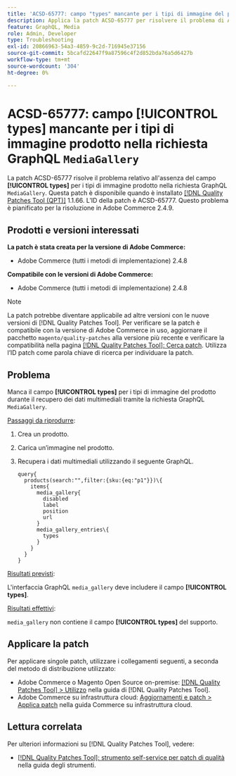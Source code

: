 ```yaml
---
title: 'ACSD-65777: campo "types" mancante per i tipi di immagine del prodotto nella richiesta GraphQL "MediaGallery"'
description: Applica la patch ACSD-65777 per risolvere il problema di Adobe Commerce in cui il campo "types" (tipi) era mancante per i tipi di immagini del prodotto nella richiesta GraphQL "MediaGallery".
feature: GraphQL, Media
role: Admin, Developer
type: Troubleshooting
exl-id: 20866963-54a3-4859-9c2d-716945e37156
source-git-commit: 5bcafd22647f9a87596c4f2d852bda76a5d6427b
workflow-type: tm+mt
source-wordcount: '304'
ht-degree: 0%

---
```


# ACSD-65777: campo **[!UICONTROL types]** mancante per i tipi di immagine prodotto nella richiesta GraphQL `MediaGallery`

La patch ACSD-65777 risolve il problema relativo all&#39;assenza del campo **[!UICONTROL types]** per i tipi di immagine prodotto nella richiesta GraphQL `MediaGallery`. Questa patch è disponibile quando è installato [[!DNL Quality Patches Tool (QPT)]](/help/tools/quality-patches-tool/quality-patches-tool-to-self-serve-quality-patches.md) 1.1.66. L’ID della patch è ACSD-65777. Questo problema è pianificato per la risoluzione in Adobe Commerce 2.4.9.

## Prodotti e versioni interessati

**La patch è stata creata per la versione di Adobe Commerce:**

* Adobe Commerce (tutti i metodi di implementazione) 2.4.8

**Compatibile con le versioni di Adobe Commerce:**

* Adobe Commerce (tutti i metodi di implementazione) 2.4.8

>[!NOTE]
>
>La patch potrebbe diventare applicabile ad altre versioni con le nuove versioni di [!DNL Quality Patches Tool]. Per verificare se la patch è compatibile con la versione di Adobe Commerce in uso, aggiornare il pacchetto `magento/quality-patches` alla versione più recente e verificare la compatibilità nella pagina [[!DNL Quality Patches Tool]: Cerca patch](https://experienceleague.adobe.com/tools/commerce-quality-patches/index.html?lang=it). Utilizza l’ID patch come parola chiave di ricerca per individuare la patch.

## Problema

Manca il campo **[!UICONTROL types]** per i tipi di immagine del prodotto durante il recupero dei dati multimediali tramite la richiesta GraphQL `MediaGallery`.

<u>Passaggi da riprodurre</u>:

1. Crea un prodotto.
1. Carica un’immagine nel prodotto.
1. Recupera i dati multimediali utilizzando il seguente GraphQL.

   ```
   query{
     products(search:"",filter:{sku:{eq:"p1"}})\{
       items{
         media_gallery{
           disabled
           label
           position
           url
         }
         media_gallery_entries\{
           types
         }
       }
     }
   }
   ```

<u>Risultati previsti</u>:

L&#39;interfaccia GraphQL `media_gallery` deve includere il campo **[!UICONTROL types]**.

<u>Risultati effettivi</u>:

`media_gallery` non contiene il campo **[!UICONTROL types]** del supporto.

## Applicare la patch

Per applicare singole patch, utilizzare i collegamenti seguenti, a seconda del metodo di distribuzione utilizzato:

* Adobe Commerce o Magento Open Source on-premise: [[!DNL Quality Patches Tool] > Utilizzo](/help/tools/quality-patches-tool/usage.md) nella guida di [!DNL Quality Patches Tool].
* Adobe Commerce su infrastruttura cloud: [Aggiornamenti e patch > Applica patch](https://experienceleague.adobe.com/docs/commerce-cloud-service/user-guide/develop/upgrade/apply-patches.html?lang=it) nella guida Commerce su infrastruttura cloud.

## Lettura correlata

Per ulteriori informazioni su [!DNL Quality Patches Tool], vedere:

* [[!DNL Quality Patches Tool]: strumento self-service per patch di qualità](/help/tools/quality-patches-tool/quality-patches-tool-to-self-serve-quality-patches.md) nella guida degli strumenti.
